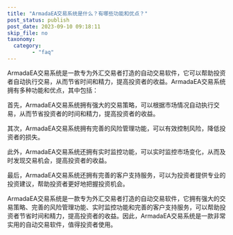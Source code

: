 ```yaml
---
title: "ArmadaEA交易系统是什么？有哪些功能和优点？"
post_status: publish
post_date: 2023-09-10 09:18:11
skip_file: no
taxonomy:
  category:
        - "faq"
---
```


ArmadaEA交易系统是一款专为外汇交易者打造的自动交易软件，它可以帮助投资者自动执行交易，从而节省时间和精力，提高投资者的收益。ArmadaEA交易系统拥有多种功能和优点，其中包括：

首先，ArmadaEA交易系统拥有强大的交易策略，可以根据市场情况自动执行交易，从而节省投资者的时间和精力，提高投资者的收益。

其次，ArmadaEA交易系统拥有完善的风险管理功能，可以有效控制风险，降低投资者的损失。

此外，ArmadaEA交易系统还拥有实时监控功能，可以实时监控市场变化，从而及时发现交易机会，提高投资者的收益。

最后，ArmadaEA交易系统还拥有完善的客户支持服务，可以为投资者提供专业的投资建议，帮助投资者更好地把握投资机会。

ArmadaEA交易系统是一款专为外汇交易者打造的自动交易软件，它拥有强大的交易策略、完善的风险管理功能、实时监控功能和完善的客户支持服务，可以帮助投资者节省时间和精力，提高投资者的收益。因此，ArmadaEA交易系统是一款非常实用的自动交易软件，值得投资者使用。
